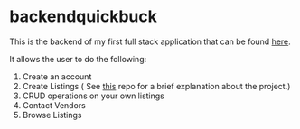 # backendquickbuck

This is the backend of my first full stack application that can be found [here](https://overflow68.github.io/quickbuck/#/).

It allows the user to do the following:

1. Create an account
2. Create Listings ( See [this](https://github.com/overflow68/quickbuck) repo for a brief explanation about the project.)
3. CRUD operations on your own listings
4. Contact Vendors
5. Browse Listings
